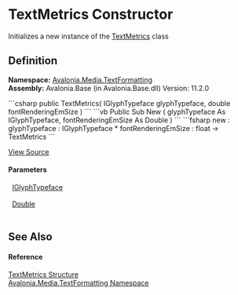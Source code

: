 # TextMetrics Constructor


Initializes a new instance of the <a href="T_Avalonia_Media_TextFormatting_TextMetrics">TextMetrics</a> class



## Definition
**Namespace:** <a href="N_Avalonia_Media_TextFormatting">Avalonia.Media.TextFormatting</a>  
**Assembly:** Avalonia.Base (in Avalonia.Base.dll) Version: 11.2.0

<Tabs groupId="api-code-preview">
<TabItem value="csharp" label="C#">
```csharp
public TextMetrics(
	IGlyphTypeface glyphTypeface,
	double fontRenderingEmSize
)
```
</TabItem>
<TabItem value="vb" label="VB">
```vb
Public Sub New ( 
	glyphTypeface As IGlyphTypeface,
	fontRenderingEmSize As Double
)
```
</TabItem>
<TabItem value="fsharp" label="F#">
```fsharp
new : 
        glyphTypeface : IGlyphTypeface * 
        fontRenderingEmSize : float -> TextMetrics
```
</TabItem>
</Tabs>



<a href="https://github.com/AvaloniaUI/Avalonia/tree/master/src/Avalonia.Base/Media/TextFormatting/TextMetrics.cs#L9" title="View the source code">View Source</a>



#### Parameters
<dl><dt>  <a href="T_Avalonia_Media_IGlyphTypeface">IGlyphTypeface</a></dt><dd> </dd><dt>  <a href="https://learn.microsoft.com/dotnet/api/system.double" target="_blank" rel="noopener noreferrer">Double</a></dt><dd> </dd></dl>

## See Also


#### Reference
<a href="T_Avalonia_Media_TextFormatting_TextMetrics">TextMetrics Structure</a>  
<a href="N_Avalonia_Media_TextFormatting">Avalonia.Media.TextFormatting Namespace</a>  
